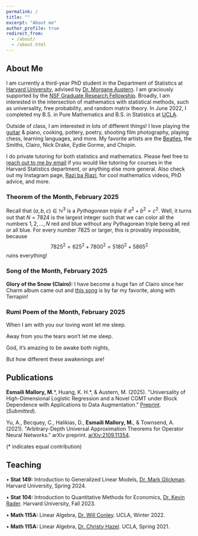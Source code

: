 ```yaml
---
permalink: /
title: ""
excerpt: "About me"
author_profile: true
redirect_from: 
  - /about/
  - /about.html
---
```

## About Me

I am currently a third-year PhD student in the Department of Statistics at [Harvard University](https://statistics.fas.harvard.edu/), advised by [Dr. Morgane Austern](https://sites.google.com/view/morganeaustern/home?authuser=0). I am graciously supported by the [NSF Graduate Research Fellowship](https://www.nsfgrfp.org/). Broadly, I am interested in the intersection of mathematics with statistical methods, such as universality, free probability, and random matrix theory. In June 2022, I completed my B.S. in Pure Mathematics and B.S. in Statistics at [UCLA](https://ww3.math.ucla.edu/).

Outside of class, I am interested in lots of different things! I love playing the [guitar](https://mattesmaili.github.io/files/guitar.png) & piano, cooking, pottery, poetry, shooting film photography, playing chess, learning languages, and more. My favorite artists are the [Beatles](https://open.spotify.com/playlist/07ZKf7841juhmGlI6LMfBd?si=4511ac89f1d14618), the Smiths, Clairo, Nick Drake, Eydie Gorme, and Chopin.

I do private tutoring for both statistics and mathematics. Please feel free to [reach out to me by email](mailto:matthewmallory@fas.harvard.edu) if you would like tutoring for courses in the Harvard Statistics department, or anything else more general. Also check out my Instagram page, [Razi ba Riazi](https://www.instagram.com/razibariazi), for cool mathematics videos, PhD advice, and more. 

### Theorem of the Month, February 2025

Recall that $(a, b, c) \in \mathbb{N}^3$ is a *Pythagorean triple* if $a^2 + b^2 = c^2$. Well, it turns out that $N = 7824$ is the largest integer such that we can color all the numbers $1, 2, \ldots, N$ red and blue without any Pythagorean triple being all red or all blue. For every number $7825$ or larger, this is provably impossible, because $$7825^2 = 625^2 + 7800^2 = 5180^2 + 5865^2$$ ruins everything!

### Song of the Month, February 2025

**Glory of the Snow (Clairo):** I have become a huge fan of Clairo since her Charm album came out and [this song](https://open.spotify.com/track/4JLBaHFkjxnbf9X0D8G3zQ?si=f5e15dc20d7f4267) is by far my favorite, along with Terrapin!

### Rumi Poem of the Month, February 2025

When I am with you our loving wont let me sleep.

Away from you the tears won’t let me sleep.

God, it’s amazing to be awake both nights,

But how different these awakenings are!

## Publications

**Esmaili Mallory, M.**\*, Huang, K. H.\*, & Austern, M. (2025). "Universality of High-Dimensional Logistic Regression and a Novel CGMT under Block Dependence with Applications to Data Augmentation." [Preprint](https://github.com/KevHH/universality_logistic_CGMT_DA/blob/main/2025Feb11_preprint.pdf). (*Submitted*).

Yu, A., Becquey, C., Halikias, D., **Esmaili Mallory, M.**, & Townsend, A. (2021). "Arbitrary-Depth Universal Approximation Theorems for Operator Neural Networks." arXiv preprint. [arXiv:2109.11354](https://arxiv.org/abs/2109.11354).

(\* indicates equal contribution)

## Teaching
• **Stat 149:** Introduction to Generalized Linear Models, [Dr. Mark Glickman](http://www.glicko.net/). Harvard University, Spring 2024.

• **Stat 104:** Introduction to Quantitative Methods for Economics, [Dr. Kevin Rader](https://statistics.fas.harvard.edu/people/kevin-rader). Harvard University, Fall 2023.

• **Math 115A:** Linear Algebra, [Dr. Will Conley](https://www.math.ucla.edu/~wconley/). UCLA, Winter 2022.

• **Math 115A:** Linear Algebra, [Dr. Christy Hazel](https://christyhazel.github.io/). UCLA, Spring 2021.
